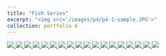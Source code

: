 ```yaml
---
title: "Fish Series"
excerpt: "<img src='/images/p4/p4-1-sample.JPG'>"
collection: portfolio 4
---
```



[ ![](/images/p4/p4-1-sample.JPG) ](/images/p4/p4-1.JPG) [ ![](/images/p4/p4-2-sample.JPG) ](/images/p4/p4-2.JPG) [ ![](/images/p4/p4-3-sample.JPG) ](/images/p4/p4-3.JPG) [ ![](/images/p4/p4-4-sample.JPG) ](/images/p4/p4-4.JPG) [ ![](/images/p4/p4-5-sample.JPG) ](/images/p4/p4-5.JPG) [ ![](/images/p4/p4-6-sample.JPG) ](/images/p4/p4-6.JPG) [ ![](/images/p4/p4-7-sample.JPG) ](/images/p4/p4-7.JPG) [ ![](/images/p4/p4-8-sample.JPG) ](/images/p4/p4-8.JPG) [ ![](/images/p4/p4-9-sample.JPG) ](/images/p4/p4-9.JPG) [ ![](/images/p4/p4-10-sample.JPG) ](/images/p4/p4-10.JPG) [ ![](/images/p4/p4-11-sample.JPG) ](/images/p4/p4-11.JPG) [ ![](/images/p4/p4-12-sample.JPG) ](/images/p4/p4-12.JPG) [ ![](/images/p4/p4-13-sample.JPG) ](/images/p4/p4-13.JPG) [ ![](/images/p4/p4-14-sample.JPG) ](/images/p4/p4-14.JPG) [ ![](/images/p4/p4-15-sample.JPG) ](/images/p4/p4-15.JPG) [ ![](/images/p4/p4-16-sample.JPG) ](/images/p4/p4-16.JPG) [ ![](/images/p4/p4-17-sample.JPG) ](/images/p4/p4-17.JPG) [ ![](/images/p4/p4-18-sample.JPG) ](/images/p4/p4-18.JPG)
